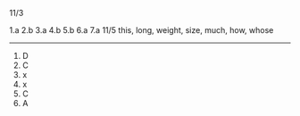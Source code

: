 11/3

1.a
2.b
3.a
4.b
5.b
6.a
7.a
11/5
this, long, weight, size, much, how, whose

---

1) D
2) C
3) x
4) x
5) C
6) A